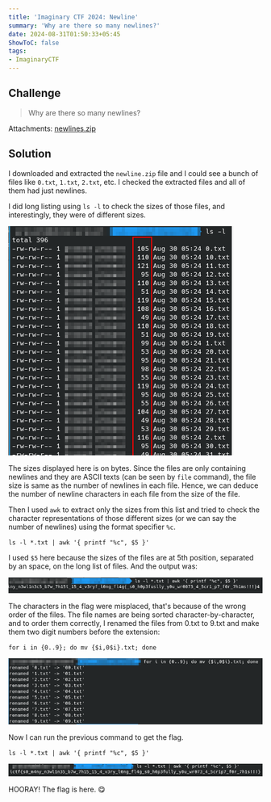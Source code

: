 ```yaml
---
title: 'Imaginary CTF 2024: Newline'
summary: 'Why are there so many newlines?'
date: 2024-08-31T01:50:33+05:45
ShowToC: false
tags:
- ImaginaryCTF
---
```


## Challenge
> Why are there so many newlines?

Attachments:
[newlines.zip](newlines.zip)


## Solution
I downloaded and extracted the `newline.zip` file and I could see a bunch of files like `0.txt`, `1.txt`, `2.txt`, etc. I checked the extracted files and all of them had just newlines. 

I did long listing using `ls -l` to check the sizes of those files, and interestingly, they were of different sizes.

![output of ls -l](images/newline-01.png)

The sizes displayed here is on bytes. Since the files are only containing newlines and they are ASCII texts (can be seen by `file` command), the file size is same as the number of newlines in each file. Hence, we can deduce the number of newline characters in each file from the size of the file.

Then I used `awk` to extract only the sizes from this list and tried to check the character representations of those different sizes (or we can say the number of newlines) using the format specifier `%c`.

```
ls -l *.txt | awk '{ printf "%c", $5 }'
```

I used `$5` here because the sizes of the files are at 5th position, separated by an space, on the long list of files. And the output was:

![wrong flag](images/newline-02.png)

The characters in the flag were misplaced, that's because of the wrong order of the files. The file names are being sorted character-by-character, and to order them correctly, I renamed the files from 0.txt to 9.txt and make them two digit numbers before the extension:
```
for i in {0..9}; do mv {$i,0$i}.txt; done
```
![rename files](images/newline-03.png)

Now I can run the previous command to get the flag.
```
ls -l *.txt | awk '{ printf "%c", $5 }'
```
![get the flag](images/newline-04.png)

HOORAY! The flag is here. 😋